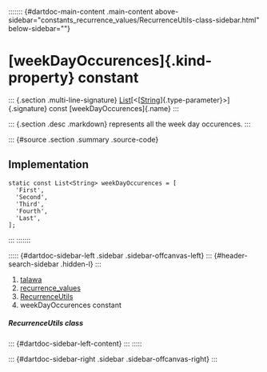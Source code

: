 ::::::: {#dartdoc-main-content .main-content above-sidebar="constants_recurrence_values/RecurrenceUtils-class-sidebar.html" below-sidebar=""}
<div>

# [weekDayOccurences]{.kind-property} constant

</div>

::: {.section .multi-line-signature}
[List](https://api.flutter.dev/flutter/dart-core/List-class.html)[\<[[String](https://api.flutter.dev/flutter/dart-core/String-class.html)]{.type-parameter}\>]{.signature}
const [weekDayOccurences]{.name}
:::

::: {.section .desc .markdown}
represents all the week day occurences.
:::

::: {#source .section .summary .source-code}
## Implementation

``` language-dart
static const List<String> weekDayOccurences = [
  'First',
  'Second',
  'Third',
  'Fourth',
  'Last',
];
```
:::
:::::::

::::: {#dartdoc-sidebar-left .sidebar .sidebar-offcanvas-left}
::: {#header-search-sidebar .hidden-l}
:::

1.  [talawa](../../index.html)
2.  [recurrence_values](../../constants_recurrence_values/)
3.  [RecurrenceUtils](../../constants_recurrence_values/RecurrenceUtils-class.html)
4.  weekDayOccurences constant

##### RecurrenceUtils class

::: {#dartdoc-sidebar-left-content}
:::
:::::

::: {#dartdoc-sidebar-right .sidebar .sidebar-offcanvas-right}
:::
